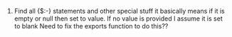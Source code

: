 1. Find all {$:-} statements and other special stuff it basically means if it is 
empty or null then set to value. If no value is provided I assume it is set to blank
Need to fix the exports function to do this??

